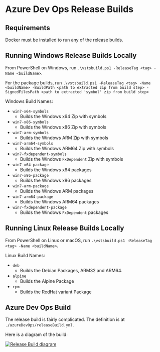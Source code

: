 # Azure Dev Ops Release Builds

## Requirements

Docker must be installed to run any of the release builds.

## Running Windows Release Builds Locally

From PowerShell on Windows, run `.\vstsbuild.ps1 -ReleaseTag <tag> -Name <buildName>`.

For the package builds, run `.\vstsbuild.ps1 -ReleaseTag <tag> -Name <buildName> -BuildPath <path to extracted zip from build step> -SignedFilesPath <path to extracted 'symbol' zip from build step>`

Windows Build Names:

* `win7-x64-symbols`
    * Builds the Windows x64 Zip with symbols
* `win7-x86-symbols`
    * Builds the Windows x86 Zip with symbols
* `win7-arm-symbols`
    * Builds the Windows ARM Zip with symbols
* `win7-arm64-symbols`
    * Builds the Windows ARM64 Zip with symbols
* `win7-fxdependent-symbols`
    * Builds the Windows `FxDependent` Zip with symbols
* `win7-x64-package`
    * Builds the Windows x64 packages
* `win7-x86-package`
    * Builds the Windows x86 packages
* `win7-arm-package`
    * Builds the Windows ARM packages
* `win7-arm64-package`
    * Builds the Windows ARM64 packages
* `win7-fxdependent-package`
    * Builds the Windows `FxDependent` packages

## Running Linux Release Builds Locally

From PowerShell on Linux or macOS, run `.\vstsbuild.ps1 -ReleaseTag <tag> -Name <buildName>`.

Linux Build Names:

* `deb`
    * Builds the Debian Packages, ARM32 and ARM64.
* `alpine`
    * Builds the Alpine Package
* `rpm`
    * Builds the RedHat variant Package

## Azure Dev Ops Build

The release build is fairly complicated.  The definition is at `./azureDevOps/releaseBuild.yml`.

Here is a diagram of the build:

[![Release Build diagram](https://raw.githubusercontent.com/PowerShell/PowerShell/master/tools/releaseBuild/azureDevOps/diagram.svg?sanitize=true)](https://raw.githubusercontent.com/PowerShell/PowerShell/master/tools/releaseBuild/azureDevOps/diagram.svg?sanitize=true)
